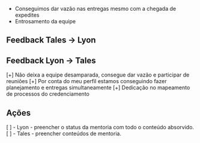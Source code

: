 - Conseguimos dar vazão nas entregas mesmo com a chegada de expedites
- Entrosamento da equipe

## Feedback Tales -> Lyon

## Feedback Lyon -> Tales
[+] Não deixa a equipe desamparada, consegue dar vazão e participar de reuniões
[+] Por conta do meu perfil estamos conseguindo fazer planejamento e entregas simultaneamente
[+] Dedicação no mapeamento de processos do credenciamento

## Ações
[ ] - Lyon - preencher o status da mentoria com todo o conteúdo absorvido.  
[ ] - Tales - preencher conteúdos de mentoria.  
